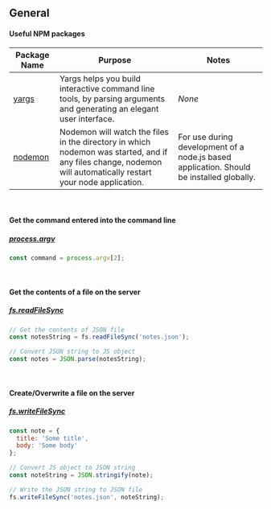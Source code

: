 ## General

#### Useful NPM packages

| Package Name | Purpose | Notes |
|---------------|----------------------------------------|----------------------------------------------------------|
| [yargs](https://www.npmjs.com/package/yargs) | Yargs helps you build interactive command line tools, by parsing arguments and generating an elegant user interface. | *None* |
| [nodemon](https://www.npmjs.com/package/nodemon) | Nodemon will watch the files in the directory in which nodemon was started, and if any files change, nodemon will automatically restart your node application. | For use during development of a node.js based application. Should be installed globally. |
<br>

#### Get the command entered into the command line
##### [process.argv](https://nodejs.org/docs/latest/api/process.html#process_process_argv)
```js
const command = process.argv[2];
```

<br>

#### Get the contents of a file on the server
##### [fs.readFileSync](https://nodejs.org/docs/latest/api/fs.html#fs_fs_readfilesync_path_options)
```js
// Get the contents of JSON file
const notesString = fs.readFileSync('notes.json');

// Convert JSON string to JS object
const notes = JSON.parse(notesString);
```

<br>

#### Create/Overwrite a file on the server
##### [fs.writeFileSync](https://nodejs.org/docs/latest/api/fs.html#fs_fs_writefilesync_file_data_options)
```js
const note = {
  title: 'Some title',
  body: 'Some body'
};

// Convert JS object to JSON string
const noteString = JSON.stringify(note);

// Write the JSON string to JSON file
fs.writeFileSync('notes.json', noteString);
```

<br>
